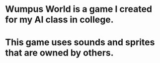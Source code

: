 # Wumpus World is a game I created for my AI class in college.
# This game uses sounds and sprites that are owned by others.

